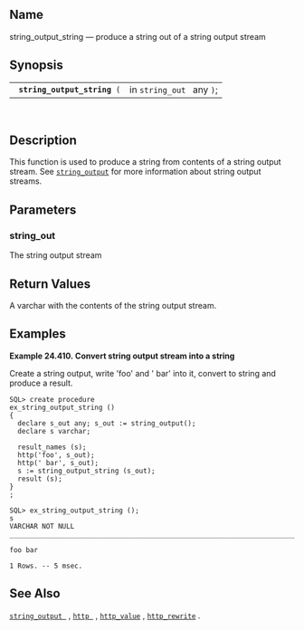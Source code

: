 <div id="fn_string_output_string" class="refentry">

<div class="titlepage">

</div>

<div class="refnamediv">

## Name

string_output_string — produce a string out of a string output stream

</div>

<div class="refsynopsisdiv">

## Synopsis

<div id="fsyn_string_output_string" class="funcsynopsis">

|                                   |                           |
|-----------------------------------|---------------------------|
| ` `**`string_output_string`**` (` | in `string_out ` any `)`; |

<div class="funcprototype-spacer">

 

</div>

</div>

</div>

<div id="desc_35" class="refsect1">

## Description

This function is used to produce a string from contents of a string
output stream. See
<a href="fn_string_output.html" class="link" title="string_output"><code
class="function">string_output</code></a> for more information about
string output streams.

</div>

<div id="params_09" class="refsect1">

## Parameters

<div id="id112450" class="refsect2">

### string_out

The string output stream

</div>

</div>

<div id="ret_03_01" class="refsect1">

## Return Values

A <span class="type">varchar </span> with the contents of the string
output stream.

</div>

<div id="examples_06_01" class="refsect1">

## Examples

<div id="ex_string_output_string" class="example">

**Example 24.410. Convert string output stream into a string**

<div class="example-contents">

Create a string output, write 'foo' and ' bar' into it, convert to
string and produce a result.

``` screen
SQL> create procedure
ex_string_output_string ()
{
  declare s_out any; s_out := string_output();
  declare s varchar;

  result_names (s);
  http('foo', s_out);
  http(' bar', s_out);
  s := string_output_string (s_out);
  result (s);
}
;

SQL> ex_string_output_string ();
s
VARCHAR NOT NULL
_______________________________________________________________________________

foo bar

1 Rows. -- 5 msec.
```

</div>

</div>

  

</div>

<div id="seealso_16" class="refsect1">

## See Also

<a href="fn_string_output.html" class="link" title="string_output"><code
class="function">string_output </code></a> ,
<a href="fn_http.html" class="link" title="http"><code
class="function">http </code></a> ,
<a href="fn_http_value.html" class="link" title="http_value"><code
class="function">http_value</code></a> ,
<a href="fn_http_rewrite.html" class="link" title="http_rewrite"><code
class="function">http_rewrite</code></a> .

</div>

</div>

